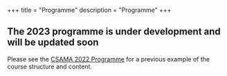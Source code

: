 +++
title = "Programme"
description = "Programme"
+++

## The 2023 programme is under development and will be updated soon

Please see the [CSAMA 2022 Programme](https://csama2022.bioconductor.eu/programme/) for a previous example of the course structure and content.
